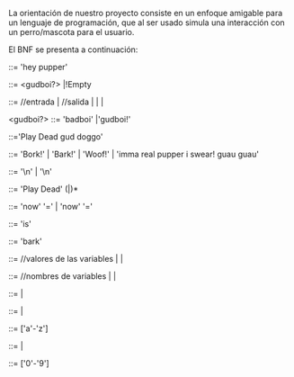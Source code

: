 La orientación de nuestro proyecto consiste en un enfoque amigable para un lenguaje de programación, que al ser usado simula una interacción con un perro/mascota para el usuario.

El BNF se presenta a continuación:

<Program>       ::= 'hey pupper' <nl><Statements><PlayDead4Real>

<Statements>    ::= <nl><gudboi?><Statement><nl><Statements>
                |!Empty

<Statement>    ::= <Read>  //entrada
                | <Bark>                //salida
                | <PlayDead>
                | <Conditional>
                | <RollOver>
            
<gudboi?>       ::= 'badboi'
                |'gudboi!'
            
<PlayDead4Real> ::='Play Dead gud doggo'

<Bark>          ::= 'Bork!'
                | 'Bark!'
                | 'Woof!'
                | 'imma real pupper i swear! guau guau'
            
<nl>            ::= '\n' <nl>
                | '\n'
            
<PlayDead>      ::= 'Play Dead' (<char>|<lilnumba>)*

<assignment>    ::= 'now' <id> '=' <expression>
                | 'now' <id> '=' <id>

<declaration>   ::= <id> 'is' <type>

<write>         ::= 'bark' <expression>

<expression>    ::= <id>        //valores de las variables
		        | <numba>
		        | <word>

<id>            ::= <char>          //nombres de variables
		        | <id> <lilnumba>
		        | <id> <char>

<type>          ::= <numba>
		        | <word>

<word>          ::= <char>
                |<char><word>

<char>          ::= ['a'-'z']

<numba>         ::= <numba> <lilnumba>
		        | <lilnumba>

<lilnumba>	    ::= ['0'-'9']





